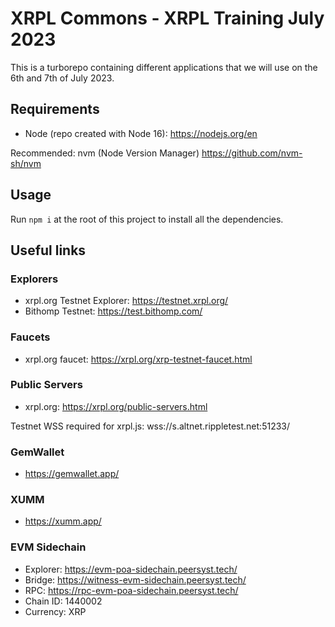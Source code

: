 # XRPL Commons - XRPL Training July 2023

This is a turborepo containing different applications that we will use on the 6th and 7th of July 2023.

## Requirements

- Node (repo created with Node 16): https://nodejs.org/en

Recommended: nvm (Node Version Manager) https://github.com/nvm-sh/nvm

## Usage

Run `npm i` at the root of this project to install all the dependencies.

## Useful links

### Explorers

- xrpl.org Testnet Explorer: https://testnet.xrpl.org/
- Bithomp Testnet: https://test.bithomp.com/

### Faucets

- xrpl.org faucet: https://xrpl.org/xrp-testnet-faucet.html

### Public Servers

- xrpl.org: https://xrpl.org/public-servers.html

Testnet WSS required for xrpl.js: wss://s.altnet.rippletest.net:51233/

### GemWallet

- https://gemwallet.app/

### XUMM

- https://xumm.app/

### EVM Sidechain

- Explorer: https://evm-poa-sidechain.peersyst.tech/
- Bridge: https://witness-evm-sidechain.peersyst.tech/
- RPC: https://rpc-evm-poa-sidechain.peersyst.tech/
- Chain ID: 1440002
- Currency: XRP
